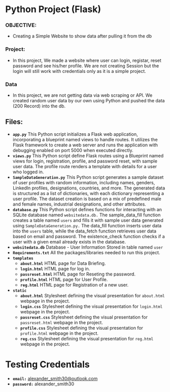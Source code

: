 # Python Project (Flask)

### OBJECTIVE:
- Creating a Simple Website to show data after pulling it from the db

### Project:
- In this project, We made a website where user can login, registar, reset password and see his/her profile. We are not creating Session but the login will still work with credentials only as it is a simple project.

### Data
- In this project, we are not getting data via web scraping or API. We created random user data by our own using Python and pushed the data (200 Record) into the db.


## Files:
- **`app.py`** This Python script initializes a Flask web application, incorporating a blueprint named views to handle routes. It utilizes the Flask framework to create a web server and runs the application with debugging enabled on port 5000 when executed directly.
- **`views.py`** This Python script define Flask routes using a Blueprint named views for login, registration, profile, and password reset, with sample user data. The profile route renders a template with details for a user who logged in.
- **`SampleDataGeneration.py`** This Python script generates a sample dataset of user profiles with random information, including names, genders, LinkedIn profiles, designations, countries, and more. The generated data is structured as a list of dictionaries, with each dictionary representing a user profile. The dataset creation is based on a mix of predefined male and female names, industrial designations, and other attributes.
- **`database.py`** This Python script defines functions for interacting with an SQLite database named `websitedata.db.` The sample_data_fill function creates a table named `users` and fills it with sample user data generated using `SampleDataGeneration.py.` The data_fill function inserts user data into the `users` table, while the data_fetch function retrieves user data based on email and password. The existence_check function checks if a user with a given email already exists in the database.
- **`websitedata.db`** Database - User Information Stored in table named `user`
- **`Requirements.txt`** All the packages/libraries needed to run this project.
- **`templates`**
    - **`about.html`**  HTML page for Data Briefing.
    - **`login.html`** HTML page for log in.
    - **`passreset.html`** HTML page for Reseting the password.
    - **`profile.html`** HTML page for User Profile.
    - **`reg.html`**  HTML page for Registration of a new user.
- **`static`**
    - **`about.html`** Stylesheet defining the visual presentation for `about.html` webpage in the project.
    - **`login.css`** Stylesheet defining the visual presentation for `login.html` webpage in the project.
    - **`passreset.css`** Stylesheet defining the visual presentation for `passreset.html` webpage in the project.
    - **`profile.css`** Stylesheet defining the visual presentation for `profile.html` webpage in the project.
    - **`reg.css`**  Stylesheet defining the visual presentation for `reg.html` webpage in the project.

# Testing Credentials
- **`email:`** alexander_smith30@outlook.com
- **`password:`** alexander_smith30